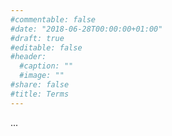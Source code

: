 ```yaml
---
#commentable: false
#date: "2018-06-28T00:00:00+01:00"
#draft: true
#editable: false
#header:
  #caption: ""
  #image: ""
#share: false
#title: Terms
---
```


...
